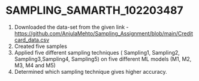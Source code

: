 # SAMPLING_SAMARTH_102203487

1. Downloaded the data-set from the given link - https://github.com/AnjulaMehto/Sampling_Assignment/blob/main/Creditcard_data.csv
2. Created five samples
3. Applied five different sampling techniques ( Sampling1, Sampling2, Sampling3,Sampling4, Sampling5) on five different ML models (M1, M2, M3, M4 and M5)
4. Determined which sampling technique gives higher accuracy.
